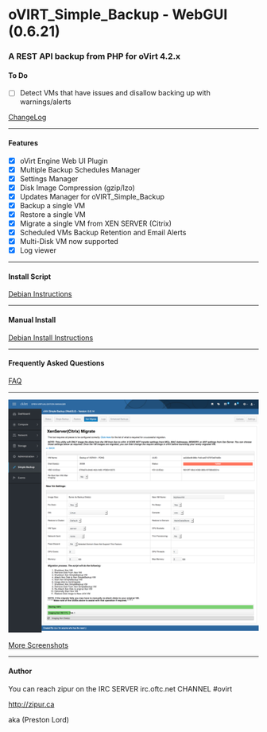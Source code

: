 # oVIRT_Simple_Backup - WebGUI (0.6.21)

### A REST API backup from PHP for oVirt 4.2.x
   
#### To Do
 - [ ] Detect VMs that have issues and disallow backing up with warnings/alerts

   
[ChangeLog](https://github.com/zipurman/oVIRT_Simple_Backup/blob/master/ChangeLog.md)

---

#### Features

 - [x] oVirt Engine Web UI Plugin
 - [x] Multiple Backup Schedules Manager
 - [x] Settings Manager
 - [x] Disk Image Compression (gzip/lzo)
 - [x] Updates Manager for oVIRT_Simple_Backup
 - [x] Backup a single VM
 - [x] Restore a single VM
 - [x] Migrate a single VM from XEN SERVER (Citrix)
 - [x] Scheduled VMs Backup Retention and Email Alerts
 - [x] Multi-Disk VM now supported
 - [x] Log viewer

---

#### Install Script

[Debian Instructions](https://github.com/zipurman/oVIRT_Simple_Backup/tree/master/server/installer)

---


#### Manual Install

[Debian Install Instructions](https://github.com/zipurman/oVIRT_Simple_Backup/blob/master/docs/install_debian.md)

---


#### Frequently Asked Questions

[FAQ](https://github.com/zipurman/oVIRT_Simple_Backup/blob/master/FAQ.md)


---
 
![ ](screenshots/SS.0.6.14.00.png?raw=true)

[More Screenshots](https://github.com/zipurman/oVIRT_Simple_Backup/tree/master/screenshots)

---

#### Author

You can reach zipur on the IRC SERVER irc.oftc.net CHANNEL #ovirt

http://zipur.ca

aka (Preston Lord)

